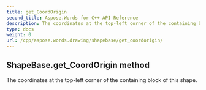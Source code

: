 ```yaml
---
title: get_CoordOrigin
second_title: Aspose.Words for C++ API Reference
description: The coordinates at the top-left corner of the containing block of this shape. 
type: docs
weight: 0
url: /cpp/aspose.words.drawing/shapebase/get_coordorigin/
---
```

## ShapeBase.get_CoordOrigin method


The coordinates at the top-left corner of the containing block of this shape.

